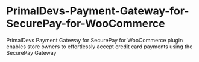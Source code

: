 # PrimalDevs-Payment-Gateway-for-SecurePay-for-WooCommerce
PrimalDevs Payment Gateway for SecurePay for WooCommerce plugin enables store owners to effortlessly accept credit card payments using the SecurePay Gateway
